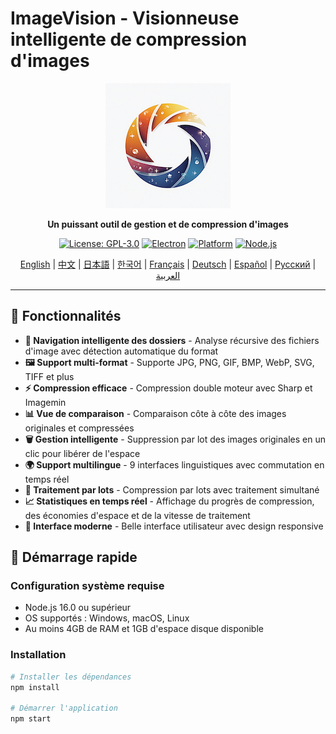 # ImageVision - Visionneuse intelligente de compression d'images

<div align="center">

![ImageVision Logo](logo.png)

**Un puissant outil de gestion et de compression d'images**

[![License: GPL-3.0](https://img.shields.io/badge/License-GPL--3.0-blue.svg)](https://opensource.org/licenses/GPL-3.0)
[![Electron](https://img.shields.io/badge/Electron-v27.0.0-blue.svg)](https://www.electronjs.org/)
[![Platform](https://img.shields.io/badge/Platform-Windows%20%7C%20macOS%20%7C%20Linux-lightgrey.svg)](https://github.com/electron/electron)
[![Node.js](https://img.shields.io/badge/Node.js-v16.0+-green.svg)](https://nodejs.org/)

[English](README.md) | [中文](README.zh-CN.md) | [日本語](README.ja.md) | [한국어](README.ko.md) | [Français](README.fr.md) | [Deutsch](README.de.md) | [Español](README.es.md) | [Русский](README.ru.md) | [العربية](README.ar.md)

</div>

---

## 🌟 Fonctionnalités

- **📁 Navigation intelligente des dossiers** - Analyse récursive des fichiers d'image avec détection automatique du format
- **🖼️ Support multi-format** - Supporte JPG, PNG, GIF, BMP, WebP, SVG, TIFF et plus
- **⚡ Compression efficace** - Compression double moteur avec Sharp et Imagemin
- **📊 Vue de comparaison** - Comparaison côte à côte des images originales et compressées
- **🗑️ Gestion intelligente** - Suppression par lot des images originales en un clic pour libérer de l'espace
- **🌍 Support multilingue** - 9 interfaces linguistiques avec commutation en temps réel
- **💾 Traitement par lots** - Compression par lots avec traitement simultané
- **📈 Statistiques en temps réel** - Affichage du progrès de compression, des économies d'espace et de la vitesse de traitement
- **🎨 Interface moderne** - Belle interface utilisateur avec design responsive

## 🚀 Démarrage rapide

### Configuration système requise

- Node.js 16.0 ou supérieur
- OS supportés : Windows, macOS, Linux
- Au moins 4GB de RAM et 1GB d'espace disque disponible

### Installation

```bash
# Installer les dépendances
npm install

# Démarrer l'application
npm start
```
